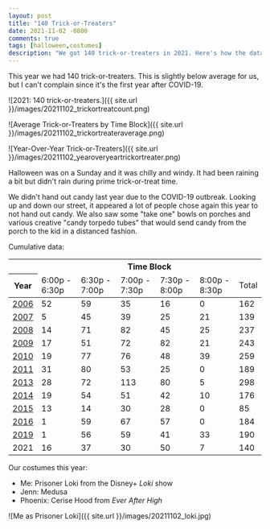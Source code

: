 ```yaml
---
layout: post
title: "140 Trick-or-Treaters"
date: 2021-11-02 -0800
comments: true
tags: [halloween,costumes]
description: "We got 140 trick-or-treaters in 2021. Here's how the data breaks down year over year."
---
```

This year we had 140 trick-or-treaters. This is slightly below average for us, but I can't complain since it's the first year after COVID-19.

![2021: 140 trick-or-treaters.]({{ site.url }}/images/20211102_trickortreatcount.png)

![Average Trick-or-Treaters by Time Block]({{ site.url }}/images/20211102_trickortreateraverage.png)

![Year-Over-Year Trick-or-Treaters]({{ site.url }}/images/20211102_yearoveryeartrickortreater.png)

Halloween was on a Sunday and it was chilly and windy. It had been raining a bit but didn't rain during prime trick-or-treat time.

We didn't hand out candy last year due to the COVID-19 outbreak. Looking up and down our street, it appeared a lot of people chose again this year to not hand out candy. We also saw some "take one" bowls on porches and various creative "candy torpedo tubes" that would send candy from the porch to the kid in a distanced fashion.

Cumulative data:

<table>
    <thead>
        <tr>
            <th>&nbsp;</th>
            <th colspan="6">Time Block</th>
        </tr>
        <tr>
            <th>Year</th>
            <td>6:00p - 6:30p</td>
            <td>6:30p - 7:00p</td>
            <td>7:00p - 7:30p</td>
            <td>7:30p - 8:00p</td>
            <td>8:00p - 8:30p</td>
            <td>Total</td>
        </tr>
    </thead>
    <tbody>
        <tr>
            <td><a href="/archive/2006/11/01/162-trick-or-treaters.aspx">2006</a></td>
            <td>52</td>
            <td>59</td>
            <td>35</td>
            <td>16</td>
            <td>0</td>
            <td>162</td>
        </tr>
        <tr>
            <td><a href="/archive/2007/11/01/139-trick-or-treaters.aspx">2007</a></td>
            <td>5</td>
            <td>45</td>
            <td>39</td>
            <td>25</td>
            <td>21</td>
            <td>139</td>
        </tr>
        <tr>
            <td><a href="/archive/2008/11/03/237-trick-or-treaters.aspx">2008</a></td>
            <td>14</td>
            <td>71</td>
            <td>82</td>
            <td>45</td>
            <td>25</td>
            <td>237</td>
        </tr>
        <tr>
            <td><a href="/archive/2009/11/03/243-trick-or-treaters.aspx">2009</a></td>
            <td>17</td>
            <td>51</td>
            <td>72</td>
            <td>82</td>
            <td>21</td>
            <td>243</td>
        </tr>
        <tr>
            <td><a href="/archive/2010/11/01/259-trick-or-treaters.aspx">2010</a></td>
            <td>19</td>
            <td>77</td>
            <td>76</td>
            <td>48</td>
            <td>39</td>
            <td>259</td>
        </tr>
        <tr>
            <td><a href="/archive/2011/11/01/189-trick-or-treaters.aspx">2011</a></td>
            <td>31</td>
            <td>80</td>
            <td>53</td>
            <td>25</td>
            <td>0</td>
            <td>189</td>
        </tr>
        <tr>
            <td><a href="/archive/2013/11/01/298-trick-or-treaters.aspx">2013</a></td>
            <td>28</td>
            <td>72</td>
            <td>113</td>
            <td>80</td>
            <td>5</td>
            <td>298</td>
        </tr>
        <tr>
            <td><a href="/archive/2014/11/03/176-trick-or-treaters/">2014</a></td>
            <td>19</td>
            <td>54</td>
            <td>51</td>
            <td>42</td>
            <td>10</td>
            <td>176</td>
        </tr>
        <tr>
            <td><a href="/archive/2015/11/02/85-trick-or-treaters/">2015</a></td>
            <td>13</td>
            <td>14</td>
            <td>30</td>
            <td>28</td>
            <td>0</td>
            <td>85</td>
        </tr>
        <tr>
            <td><a href="/archive/2016/11/01/184-trick-or-treaters/">2016</a></td>
            <td>1</td>
            <td>59</td>
            <td>67</td>
            <td>57</td>
            <td>0</td>
            <td>184</td>
        </tr>
        <tr>
            <td><a href="/archive/2019/11/01/190-trick-or-treaters/">2019</a></td>
            <td>1</td>
            <td>56</td>
            <td>59</td>
            <td>41</td>
            <td>33</td>
            <td>190</td>
        </tr>
        <tr>
            <td>2021</td>
            <td>16</td>
            <td>37</td>
            <td>30</td>
            <td>50</td>
            <td>7</td>
            <td>140</td>
        </tr>
    </tbody>
</table>

Our costumes this year:

- Me: Prisoner Loki from the Disney+ _Loki_ show
- Jenn: Medusa
- Phoenix: Cerise Hood from _Ever After High_

![Me as Prisoner Loki]({{ site.url }}/images/20211102_loki.jpg)
